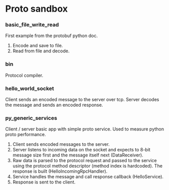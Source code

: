 # Proto sandbox

### basic_file_write_read
First example from the protobuf python doc.

1. Encode and save to file.
2. Read from file and decode.

### bin
Protocol compiler.

### hello_world_socket
Client sends an encoded message to the server over tcp.
Server decodes the message and sends an encoded response.

### py_generic_services
Client / server basic app with simple proto service.
Used to measure python proto performance.

1. Client sends encoded messages to the server.
2. Server listens to incoming data on the socket and expects to 8-bit message size first and the message itself next (DataReceiver).
3. Raw data is parsed to the protocol request and passed to the service using the protocol method descriptor (method index is hardcoded).
The response is built (HelloIncomingRpcHandler).
4. Service handles the message and call response callback (HelloService).
5. Response is sent to the client.
